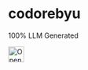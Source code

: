 # codorebyu
100% LLM Generated

<a href="https://idx.google.com/import?url=https%3A%2F%2Fgithub.com%2Ftailuge%2Fcodorebyu">
  <img
    height="32"
    alt="Open in IDX"
    src="https://cdn.idx.dev/btn/open_purple_32.svg">
</a>